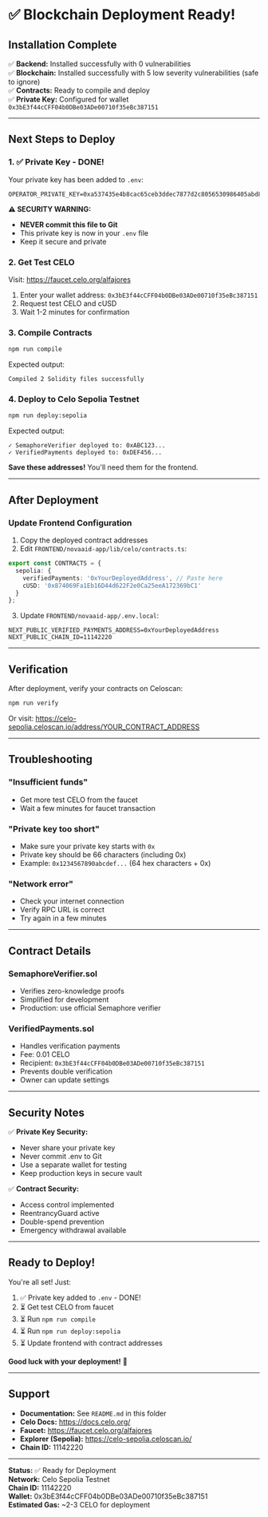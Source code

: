 # ✅ Blockchain Deployment Ready!

## Installation Complete

✅ **Backend:** Installed successfully with 0 vulnerabilities  
✅ **Blockchain:** Installed successfully with 5 low severity vulnerabilities (safe to ignore)  
✅ **Contracts:** Ready to compile and deploy  
✅ **Private Key:** Configured for wallet `0x3bE3f44cCFF04b0DBe03ADe00710f35eBc387151`

---

## Next Steps to Deploy

### 1. ✅ Private Key - DONE!

Your private key has been added to `.env`:
```
OPERATOR_PRIVATE_KEY=0xa537435e4b8cac65ceb3ddec7877d2c8056530986405abd8baa9a2cf5e4530bb
```

**⚠️ SECURITY WARNING:** 
- **NEVER commit this file to Git**
- This private key is now in your `.env` file
- Keep it secure and private

### 2. Get Test CELO

Visit: https://faucet.celo.org/alfajores

1. Enter your wallet address: `0x3bE3f44cCFF04b0DBe03ADe00710f35eBc387151`
2. Request test CELO and cUSD
3. Wait 1-2 minutes for confirmation

### 3. Compile Contracts

```bash
npm run compile
```

Expected output:
```
Compiled 2 Solidity files successfully
```

### 4. Deploy to Celo Sepolia Testnet

```bash
npm run deploy:sepolia
```

Expected output:
```
✓ SemaphoreVerifier deployed to: 0xABC123...
✓ VerifiedPayments deployed to: 0xDEF456...
```

**Save these addresses!** You'll need them for the frontend.

---

## After Deployment

### Update Frontend Configuration

1. Copy the deployed contract addresses
2. Edit `FRONTEND/novaaid-app/lib/celo/contracts.ts`:

```typescript
export const CONTRACTS = {
  sepolia: {
    verifiedPayments: '0xYourDeployedAddress', // Paste here
    cUSD: '0x874069Fa1Eb16D44d622F2e0Ca25eeA172369bC1'
  }
};
```

3. Update `FRONTEND/novaaid-app/.env.local`:

```env
NEXT_PUBLIC_VERIFIED_PAYMENTS_ADDRESS=0xYourDeployedAddress
NEXT_PUBLIC_CHAIN_ID=11142220
```

---

## Verification

After deployment, verify your contracts on Celoscan:

```bash
npm run verify
```

Or visit: https://celo-sepolia.celoscan.io/address/YOUR_CONTRACT_ADDRESS

---

## Troubleshooting

### "Insufficient funds"
- Get more test CELO from the faucet
- Wait a few minutes for faucet transaction

### "Private key too short"
- Make sure your private key starts with `0x`
- Private key should be 66 characters (including 0x)
- Example: `0x1234567890abcdef...` (64 hex characters + 0x)

### "Network error"
- Check your internet connection
- Verify RPC URL is correct
- Try again in a few minutes

---

## Contract Details

### SemaphoreVerifier.sol
- Verifies zero-knowledge proofs
- Simplified for development
- Production: use official Semaphore verifier

### VerifiedPayments.sol
- Handles verification payments
- Fee: 0.01 CELO
- Recipient: `0x3bE3f44cCFF04b0DBe03ADe00710f35eBc387151`
- Prevents double verification
- Owner can update settings

---

## Security Notes

✅ **Private Key Security:**
- Never share your private key
- Never commit .env to Git
- Use a separate wallet for testing
- Keep production keys in secure vault

✅ **Contract Security:**
- Access control implemented
- ReentrancyGuard active
- Double-spend prevention
- Emergency withdrawal available

---

## Ready to Deploy!

You're all set! Just:

1. ✅ Private key added to `.env` - DONE!
2. ⏳ Get test CELO from faucet
3. ⏳ Run `npm run compile`
4. ⏳ Run `npm run deploy:sepolia`
5. ⏳ Update frontend with contract addresses

**Good luck with your deployment!** 🚀

---

## Support

- **Documentation:** See `README.md` in this folder
- **Celo Docs:** https://docs.celo.org/
- **Faucet:** https://faucet.celo.org/alfajores
- **Explorer (Sepolia):** https://celo-sepolia.celoscan.io/
- **Chain ID:** 11142220

---

**Status:** ✅ Ready for Deployment  
**Network:** Celo Sepolia Testnet  
**Chain ID:** 11142220  
**Wallet:** 0x3bE3f44cCFF04b0DBe03ADe00710f35eBc387151  
**Estimated Gas:** ~2-3 CELO for deployment
